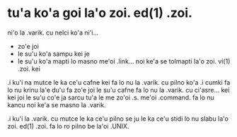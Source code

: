 # tu'a ko'a goi la'o zoi. ed(1) .zoi.
ni'o la .varik. cu nelci ko'a ni'i...

* zo'e joi
* le su'u ko'a sampu kei je
* le su'u ko'a mapti lo masno me'oi .link... noi ke'a se tolmapti la'o zoi. vi(1) .zoi. kei

.i ku'i na mutce le ka ce'u cafne kei fa lo nu la .varik. cu pilno ko'a  .i cumki fa lo nu krinu la'e du'u fa zo'e joi le su'u cafne fa lo nu la .varik. cu ci'asre... kei kei joi le su'u co'e ja sarcu tu'a le me zo'oi .s. me'oi .command. fa lo nu kancu noi ke'a se masno la .varik.

.i ku'i la .varik. cu mutce le ka ce'u pilno se ju le ka ce'u stidi lo nu slabu la'o zoi. ed(1) .zoi. fa lo ro pilno be la'oi .UNIX.
